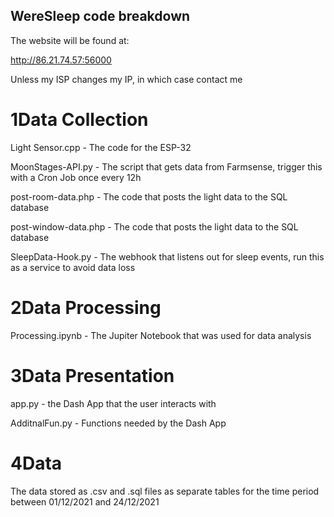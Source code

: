 ## WereSleep code breakdown 

The website will be found at:

http://86.21.74.57:56000

Unless my ISP changes my IP, in which case contact me

# 1Data Collection

Light Sensor.cpp - The code for the ESP-32

MoonStages-API.py - The script that gets data from Farmsense, trigger this with a Cron Job once every 12h

post-room-data.php - The code that posts the light data to the SQL database

post-window-data.php - The code that posts the light data to the SQL database

SleepData-Hook.py - The webhook that listens out for sleep events, run this as a service to avoid data loss

# 2Data Processing

Processing.ipynb - The Jupiter Notebook that was used for data analysis

# 3Data Presentation

app.py - the Dash App that the user interacts with

AdditnalFun.py - Functions needed by the Dash App

# 4Data

The data stored as .csv and .sql files as separate tables for the time period between 01/12/2021 and 24/12/2021
